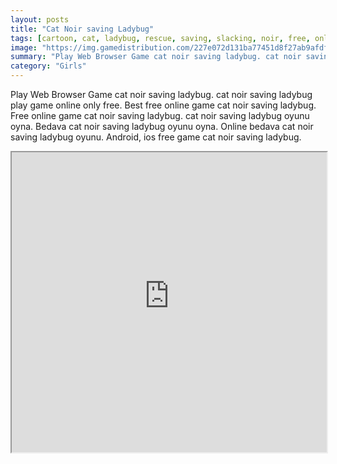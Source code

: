 ```yaml
---
layout: posts
title: "Cat Noir saving Ladybug"
tags: [cartoon, cat, ladybug, rescue, saving, slacking, noir, free, online, games, oyna, game, free, games, play, play, games]
image: "https://img.gamedistribution.com/227e072d131ba77451d8f27ab9afdfb7.jpg"
summary: "Play Web Browser Game cat noir saving ladybug. cat noir saving ladybug play game online only free. Best free online game cat noir saving ladybug. Free online game cat noir saving ladybug. cat noir saving ladybug oyunu oyna. Bedava cat noir saving ladybug oyunu oyna. Online bedava cat noir saving ladybug oyunu. Android, ios free game cat noir saving ladybug."
category: "Girls"
---
```


Play Web Browser Game cat noir saving ladybug. cat noir saving ladybug play game online only free. Best free online game cat noir saving ladybug. Free online game cat noir saving ladybug. cat noir saving ladybug oyunu oyna. Bedava cat noir saving ladybug oyunu oyna. Online bedava cat noir saving ladybug oyunu. Android, ios free game cat noir saving ladybug.

<iframe width="100%" height="480px;" src="https://flash.gamedistribution.com?game=227e072d131ba77451d8f27ab9afdfb7"></iframe>